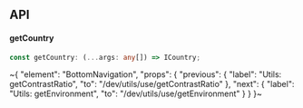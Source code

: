 

## API

#### getCountry

```ts
const getCountry: (...args: any[]) => ICountry;
```


~{
  "element": "BottomNavigation",
  "props": {
    "previous": {
      "label": "Utils: getContrastRatio",
      "to": "/dev/utils/use/getContrastRatio"
    },
    "next": {
      "label": "Utils: getEnvironment",
      "to": "/dev/utils/use/getEnvironment"
    }
  }
}~